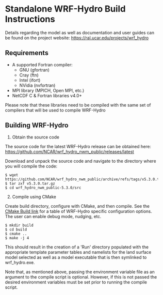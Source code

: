 # Standalone WRF-Hydro Build Instructions
Details regarding the model as well as documentation and user guides can be
found on the project website:
https://ral.ucar.edu/projects/wrf_hydro

## Requirements
* A supported Fortran compiler:
  - GNU (gfortran)
  - Cray (ftn)
  - Intel (ifort)
  - NVidia (nvfortran)
* MPI library (MPICH, Open MPI, etc.)
* NetCDF C & Fortran libraries v4.0+

Please note that these libraries need to be compiled with the same set of
compilers that will be used to compile WRF-Hydro

## Building WRF-Hydro

1. Obtain the source code

The source code for the latest WRF-Hydro release can be obtained here:
https://github.com/NCAR/wrf_hydro_nwm_public/releases/latest

Download and unpack the source code and navigate to the directory where you
will compile the code:

```
$ wget https://github.com/NCAR/wrf_hydro_nwm_public/archive/refs/tags/v5.3.0.tar.gz
$ tar zxf v5.3.0.tar.gz
$ cd wrf_hydro_nwm_public-5.3.0/src
```

2. Compile using CMake

Create build directory, configure with CMake, and then compile.
See the [CMake Build link](https://github.com/NCAR/wrf_hydro_nwm_public/blob/main/docs/BUILD.md#cmake-build)
for a table of WRF-Hydro specific configuration options.
The user can enable debug mode, nudging, etc.

```
$ mkdir build
$ cd build
$ cmake ..
$ make -j 4
```

This should result in the creation of a 'Run' directory populated with the
appropriate template parameter tables and namelists for the land surface model
selected as well as a model executable that is then symlinked to wrf_hydro.exe.

Note that, as mentioned above, passing the environment variable file as an
argument to the compile script is optional. However, if this is not passed the
desired environment variables must be set prior to running the compile script.
